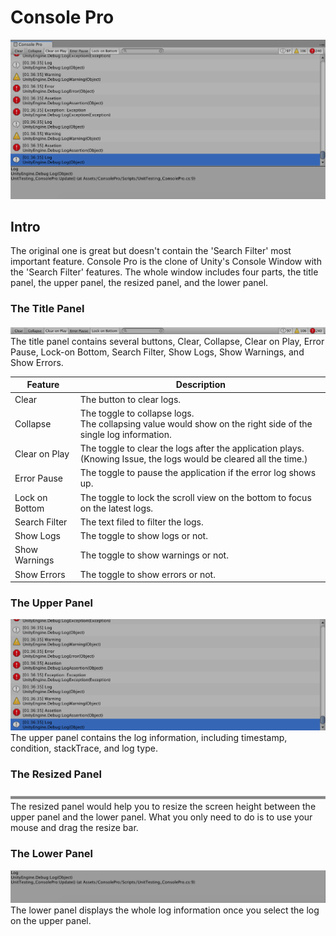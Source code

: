 # Console Pro
<img src="https://github.com/ted10401/ConsolePro/blob/master/GithubResources/consolepro-profile.png">


## Intro
The original one is great but doesn't contain the 'Search Filter' most important feature. Console Pro is the clone of Unity's Console Window with the 'Search Filter' features. The whole window includes four parts, the title panel, the upper panel, the resized panel, and the lower panel.


### The Title Panel
<img src="https://github.com/ted10401/ConsolePro/blob/master/GithubResources/consolepro-title.png">
The title panel contains several buttons, Clear, Collapse, Clear on Play, Error Pause, Lock-on Bottom, Search Filter, Show Logs,  Show Warnings, and Show Errors.

|Feature|Description|
|-------|-----------|
|Clear|The button to clear logs.|
|Collapse|The toggle to collapse logs.<br/>The collapsing value would show on the right side of the single log information.|
|Clear on Play|The toggle to clear the logs after the application plays.<br/>(Knowing Issue, the logs would be cleared all the time.)|
|Error Pause|The toggle to pause the application if the error log shows up.|
|Lock on Bottom|The toggle to lock the scroll view on the bottom to focus on the latest logs.|
|Search Filter|The text filed to filter the logs.|
|Show Logs| The toggle to show logs or not.|
|Show Warnings| The toggle to show warnings or not.|
|Show Errors| The toggle to show errors or not.|


### The Upper Panel
<img src="https://github.com/ted10401/ConsolePro/blob/master/GithubResources/consolepro-upper.png">
The upper panel contains the log information, including timestamp, condition, stackTrace, and log type.


### The Resized Panel
<img src="https://github.com/ted10401/ConsolePro/blob/master/GithubResources/consolepro-resize.png">
The resized panel would help you to resize the screen height between the upper panel and the lower panel.
What you only need to do is to use your mouse and drag the resize bar.


### The Lower Panel
<img src="https://github.com/ted10401/ConsolePro/blob/master/GithubResources/consolepro-lower.png">
The lower panel displays the whole log information once you select the log on the upper panel.
